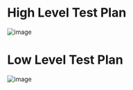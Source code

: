 # High Level Test Plan
![image](https://user-images.githubusercontent.com/59721749/153710351-50983218-bd94-42ec-8e18-6b260828fde0.png)
# Low Level Test Plan
![image](https://user-images.githubusercontent.com/59721749/153710400-38bbd06b-23fd-423c-9fef-69a34e2be729.png)
